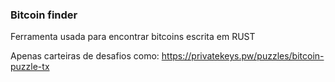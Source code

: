 ### Bitcoin finder

Ferramenta usada para encontrar bitcoins escrita em RUST

Apenas carteiras de desafios como: https://privatekeys.pw/puzzles/bitcoin-puzzle-tx

